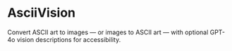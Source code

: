# AsciiVision
Convert ASCII art to images — or images to ASCII art — with optional GPT-4o vision descriptions for accessibility.
